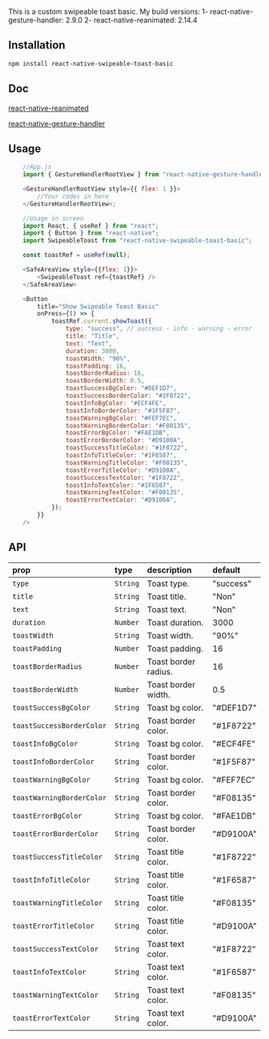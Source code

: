 This is a custom swipeable toast basic.
My build versions:
1- react-native-gesture-handler: 2.9.0
2- react-native-reanimated: 2.14.4

## Installation

```bash
npm install react-native-swipeable-toast-basic
```

## Doc

[react-native-reanimated](https://docs.swmansion.com/react-native-reanimated/)

[react-native-gesture-handler](https://docs.swmansion.com/react-native-gesture-handler/docs/)

## Usage

```js
    //App.js
    import { GestureHandlerRootView } from "react-native-gesture-handler";

    <GestureHandlerRootView style={{ flex: 1 }}>
        //Your codes in here
    </GestureHandlerRootView>;

    //Usage in screen
    import React, { useRef } from "react";
    import { Button } from "react-native";
    import SwipeableToast from "react-native-swipeable-toast-basic";

    const toastRef = useRef(null);

    <SafeAreaView style={{flex: 1}}>
        <SwipeableToast ref={toastRef} />
    </SafeAreaView>

    <Button
        title="Show Swipeable Toast Basic"
        onPress={() => {
            toastRef.current.showToast({
                type: "success", // success - info - warning - error
                title: "Title",
                text: "Text",
                duration: 3000,
                toastWidth: "90%",
                toastPadding: 16,
                toastBorderRadius: 16,
                toastBorderWidth: 0.5,
                toastSuccessBgColor: "#DEF1D7",
                toastSuccessBorderColor: "#1F8722",
                toastInfoBgColor: "#ECF4FE",
                toastInfoBorderColor: "#1F5F87",
                toastWarningBgColor: "#FEF7EC",
                toastWarningBorderColor: "#F08135",
                toastErrorBgColor: "#FAE1DB",
                toastErrorBorderColor: "#D9100A",
                toastSuccessTitleColor: "#1F8722",
                toastInfoTitleColor: "#1F6587",
                toastWarningTitleColor: "#F08135",
                toastErrorTitleColor: "#D9100A",
                toastSuccessTextColor: "#1F8722",
                toastInfoTextColor: "#1F6587",
                toastWarningTextColor: "#F08135",
                toastErrorTextColor: "#D9100A",
            });
        }}
    />
```

## API

| prop                      | type     | description          | default   |
| :------------------------ | :------- | :------------------- | :-------- |
| `type`                    | `String` | Toast type.          | "success" |
| `title`                   | `String` | Toast title.         | "Non"     |
| `text`                    | `String` | Toast text.          | "Non"     |
| `duration`                | `Number` | Toast duration.      | 3000      |
| `toastWidth`              | `String` | Toast width.         | "90%"     |
| `toastPadding`            | `Number` | Toast padding.       | 16        |
| `toastBorderRadius`       | `Number` | Toast border radius. | 16        |
| `toastBorderWidth`        | `Number` | Toast border width.  | 0.5       |
| `toastSuccessBgColor`     | `String` | Toast bg color.      | "#DEF1D7" |
| `toastSuccessBorderColor` | `String` | Toast border color.  | "#1F8722" |
| `toastInfoBgColor`        | `String` | Toast bg color.      | "#ECF4FE" |
| `toastInfoBorderColor`    | `String` | Toast border color.  | "#1F5F87" |
| `toastWarningBgColor`     | `String` | Toast bg color.      | "#FEF7EC" |
| `toastWarningBorderColor` | `String` | Toast border color.  | "#F08135" |
| `toastErrorBgColor`       | `String` | Toast bg color.      | "#FAE1DB" |
| `toastErrorBorderColor`   | `String` | Toast border color.  | "#D9100A" |
| `toastSuccessTitleColor`  | `String` | Toast title color.   | "#1F8722" |
| `toastInfoTitleColor`     | `String` | Toast title color.   | "#1F6587" |
| `toastWarningTitleColor`  | `String` | Toast title color.   | "#F08135" |
| `toastErrorTitleColor`    | `String` | Toast title color.   | "#D9100A" |
| `toastSuccessTextColor`   | `String` | Toast text color.    | "#1F8722" |
| `toastInfoTextColor`      | `String` | Toast text color.    | "#1F6587" |
| `toastWarningTextColor`   | `String` | Toast text color.    | "#F08135" |
| `toastErrorTextColor`     | `String` | Toast text color.    | "#D9100A" |
